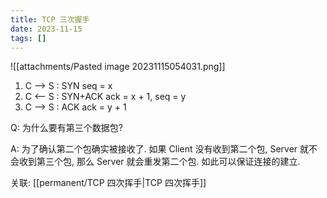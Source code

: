 ```yaml
---
title: TCP 三次握手
date: 2023-11-15
tags: []
---
```

![[attachments/Pasted image 20231115054031.png]]


1. C --> S : SYN seq = x
2. C <-- S : SYN+ACK ack = x + 1, seq = y
3. C --> S : ACK ack = y + 1

Q: 为什么要有第三个数据包?

A: 
为了确认第二个包确实被接收了. 如果 Client 没有收到第二个包, Server 就不会收到第三个包, 那么 Server 就会重发第二个包. 如此可以保证连接的建立.


关联: [[permanent/TCP 四次挥手|TCP 四次挥手]]

